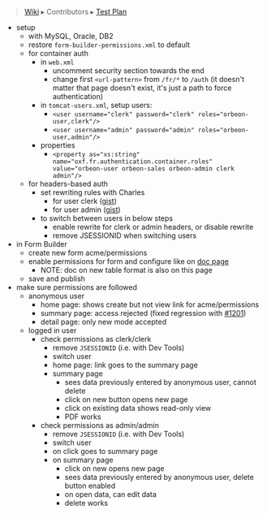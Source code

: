 > [Wiki](Home) ▸ Contributors ▸ [Test Plan](./Contributors-:-Test-Plan)

* setup
    * with MySQL, Oracle, DB2
    * restore `form-builder-permissions.xml` to default
    * for container auth
        * in `web.xml`
            * uncomment security section towards the end
            * change first `<url-pattern>` from `/fr/*` to `/auth` (it doesn't matter that page doesn't exist, it's just a path to force authentication)
        * in `tomcat-users.xml`, setup users:
            * `<user username="clerk" password="clerk" roles="orbeon-user,clerk"/>`
            * `<user username="admin" password="admin" roles="orbeon-user,admin"/>`
        * properties
            * `<property
    as="xs:string"
    name="oxf.fr.authentication.container.roles"
    value="orbeon-user orbeon-sales orbeon-admin clerk admin"/>`
    * for headers-based  auth
        * set rewriting rules with Charles
            * for user clerk ([gist][16])
            * for user admin ([gist][17])
        * to switch between users in below steps
            * enable rewrite for clerk or admin headers, or disable rewrite
            * remove JSESSIONID when switching users
* in Form Builder
    * create new form acme/permissions
    * enable permissions for form and configure like on [doc page][18]
        * NOTE: doc on new table format is also on this page
    * save and publish
* make sure permissions are followed
    * anonymous user
        * home page: shows create but not view link for acme/permissions
        * summary page: access rejected (fixed regression with [#1201][19])
        * detail page: only new mode accepted
    * logged in user
        * check permissions as clerk/clerk
            * remove `JSESSIONID` (i.e. with Dev Tools)
            * switch user
            * home page: link goes to the summary page
            * summary page
                * sees data previously entered by anonymous user, cannot delete
                * click on new button opens new page
                * click on existing data shows read-only view
                * PDF works
        * check permissions as admin/admin
            * remove `JSESSIONID` (i.e. with Dev Tools)
            * switch user
            * on click goes to summary page
            * on summary page
                * click on new opens new page
                * sees data previously entered by anonymous user, delete button enabled
                * on open data, can edit data
                * delete works

[16]: https://gist.github.com/ebruchez/10079296
[17]: https://gist.github.com/ebruchez/10079254
[18]: http://wiki.orbeon.com/forms/doc/developer-guide/form-runner/access-control#TOC-Enabling-permissions
[19]: https://github.com/orbeon/orbeon-forms/issues/1201